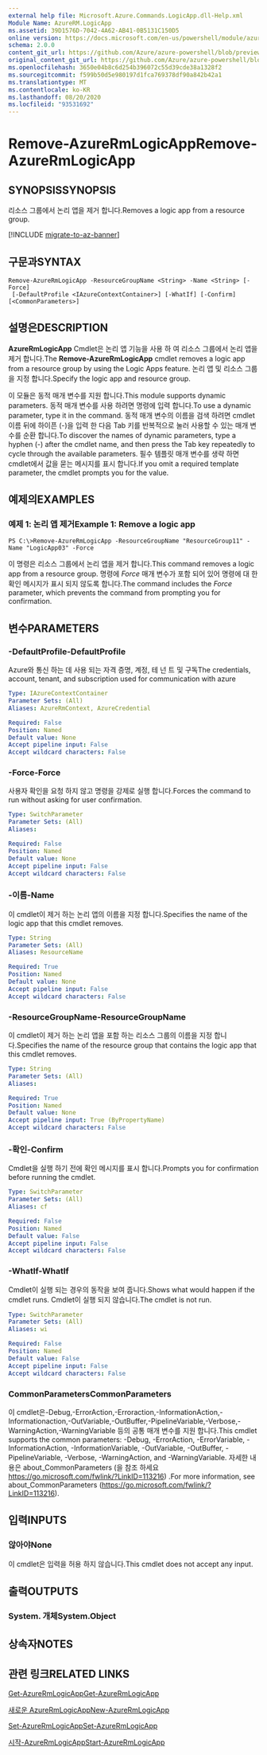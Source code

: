 ```yaml
---
external help file: Microsoft.Azure.Commands.LogicApp.dll-Help.xml
Module Name: AzureRM.LogicApp
ms.assetid: 39D1576D-7042-4A62-AB41-0B5131C150D5
online version: https://docs.microsoft.com/en-us/powershell/module/azurerm.logicapp/remove-azurermlogicapp
schema: 2.0.0
content_git_url: https://github.com/Azure/azure-powershell/blob/preview/src/ResourceManager/LogicApp/Commands.LogicApp/help/Remove-AzureRmLogicApp.md
original_content_git_url: https://github.com/Azure/azure-powershell/blob/preview/src/ResourceManager/LogicApp/Commands.LogicApp/help/Remove-AzureRmLogicApp.md
ms.openlocfilehash: 3650e04b8c6d254b396072c55d39cde38a1328f2
ms.sourcegitcommit: f599b50d5e980197d1fca769378df90a842b42a1
ms.translationtype: MT
ms.contentlocale: ko-KR
ms.lasthandoff: 08/20/2020
ms.locfileid: "93531692"
---
```

# <span data-ttu-id="fe23e-101">Remove-AzureRmLogicApp</span><span class="sxs-lookup"><span data-stu-id="fe23e-101">Remove-AzureRmLogicApp</span></span>

## <span data-ttu-id="fe23e-102">SYNOPSIS</span><span class="sxs-lookup"><span data-stu-id="fe23e-102">SYNOPSIS</span></span>
<span data-ttu-id="fe23e-103">리소스 그룹에서 논리 앱을 제거 합니다.</span><span class="sxs-lookup"><span data-stu-id="fe23e-103">Removes a logic app from a resource group.</span></span>

[!INCLUDE [migrate-to-az-banner](../../includes/migrate-to-az-banner.md)]

## <span data-ttu-id="fe23e-104">구문과</span><span class="sxs-lookup"><span data-stu-id="fe23e-104">SYNTAX</span></span>

```
Remove-AzureRmLogicApp -ResourceGroupName <String> -Name <String> [-Force]
 [-DefaultProfile <IAzureContextContainer>] [-WhatIf] [-Confirm] [<CommonParameters>]
```

## <span data-ttu-id="fe23e-105">설명은</span><span class="sxs-lookup"><span data-stu-id="fe23e-105">DESCRIPTION</span></span>
<span data-ttu-id="fe23e-106">**AzureRmLogicApp** Cmdlet은 논리 앱 기능을 사용 하 여 리소스 그룹에서 논리 앱을 제거 합니다.</span><span class="sxs-lookup"><span data-stu-id="fe23e-106">The **Remove-AzureRmLogicApp** cmdlet removes a logic app from a resource group by using the Logic Apps feature.</span></span>
<span data-ttu-id="fe23e-107">논리 앱 및 리소스 그룹을 지정 합니다.</span><span class="sxs-lookup"><span data-stu-id="fe23e-107">Specify the logic app and resource group.</span></span>

<span data-ttu-id="fe23e-108">이 모듈은 동적 매개 변수를 지원 합니다.</span><span class="sxs-lookup"><span data-stu-id="fe23e-108">This module supports dynamic parameters.</span></span>
<span data-ttu-id="fe23e-109">동적 매개 변수를 사용 하려면 명령에 입력 합니다.</span><span class="sxs-lookup"><span data-stu-id="fe23e-109">To use a dynamic parameter, type it in the command.</span></span>
<span data-ttu-id="fe23e-110">동적 매개 변수의 이름을 검색 하려면 cmdlet 이름 뒤에 하이픈 (-)을 입력 한 다음 Tab 키를 반복적으로 눌러 사용할 수 있는 매개 변수를 순환 합니다.</span><span class="sxs-lookup"><span data-stu-id="fe23e-110">To discover the names of dynamic parameters, type a hyphen (-) after the cmdlet name, and then press the Tab key repeatedly to cycle through the available parameters.</span></span>
<span data-ttu-id="fe23e-111">필수 템플릿 매개 변수를 생략 하면 cmdlet에서 값을 묻는 메시지를 표시 합니다.</span><span class="sxs-lookup"><span data-stu-id="fe23e-111">If you omit a required template parameter, the cmdlet prompts you for the value.</span></span>

## <span data-ttu-id="fe23e-112">예제의</span><span class="sxs-lookup"><span data-stu-id="fe23e-112">EXAMPLES</span></span>

### <span data-ttu-id="fe23e-113">예제 1: 논리 앱 제거</span><span class="sxs-lookup"><span data-stu-id="fe23e-113">Example 1: Remove a logic app</span></span>
```
PS C:\>Remove-AzureRmLogicApp -ResourceGroupName "ResourceGroup11" -Name "LogicApp03" -Force
```

<span data-ttu-id="fe23e-114">이 명령은 리소스 그룹에서 논리 앱을 제거 합니다.</span><span class="sxs-lookup"><span data-stu-id="fe23e-114">This command removes a logic app from a resource group.</span></span>
<span data-ttu-id="fe23e-115">명령에 *Force* 매개 변수가 포함 되어 있어 명령에 대 한 확인 메시지가 표시 되지 않도록 합니다.</span><span class="sxs-lookup"><span data-stu-id="fe23e-115">The command includes the *Force* parameter, which prevents the command from prompting you for confirmation.</span></span>

## <span data-ttu-id="fe23e-116">변수</span><span class="sxs-lookup"><span data-stu-id="fe23e-116">PARAMETERS</span></span>

### <span data-ttu-id="fe23e-117">-DefaultProfile</span><span class="sxs-lookup"><span data-stu-id="fe23e-117">-DefaultProfile</span></span>
<span data-ttu-id="fe23e-118">Azure와 통신 하는 데 사용 되는 자격 증명, 계정, 테 넌 트 및 구독</span><span class="sxs-lookup"><span data-stu-id="fe23e-118">The credentials, account, tenant, and subscription used for communication with azure</span></span>

```yaml
Type: IAzureContextContainer
Parameter Sets: (All)
Aliases: AzureRmContext, AzureCredential

Required: False
Position: Named
Default value: None
Accept pipeline input: False
Accept wildcard characters: False
```

### <span data-ttu-id="fe23e-119">-Force</span><span class="sxs-lookup"><span data-stu-id="fe23e-119">-Force</span></span>
<span data-ttu-id="fe23e-120">사용자 확인을 요청 하지 않고 명령을 강제로 실행 합니다.</span><span class="sxs-lookup"><span data-stu-id="fe23e-120">Forces the command to run without asking for user confirmation.</span></span>

```yaml
Type: SwitchParameter
Parameter Sets: (All)
Aliases: 

Required: False
Position: Named
Default value: None
Accept pipeline input: False
Accept wildcard characters: False
```

### <span data-ttu-id="fe23e-121">-이름</span><span class="sxs-lookup"><span data-stu-id="fe23e-121">-Name</span></span>
<span data-ttu-id="fe23e-122">이 cmdlet이 제거 하는 논리 앱의 이름을 지정 합니다.</span><span class="sxs-lookup"><span data-stu-id="fe23e-122">Specifies the name of the logic app that this cmdlet removes.</span></span>

```yaml
Type: String
Parameter Sets: (All)
Aliases: ResourceName

Required: True
Position: Named
Default value: None
Accept pipeline input: False
Accept wildcard characters: False
```

### <span data-ttu-id="fe23e-123">-ResourceGroupName</span><span class="sxs-lookup"><span data-stu-id="fe23e-123">-ResourceGroupName</span></span>
<span data-ttu-id="fe23e-124">이 cmdlet이 제거 하는 논리 앱을 포함 하는 리소스 그룹의 이름을 지정 합니다.</span><span class="sxs-lookup"><span data-stu-id="fe23e-124">Specifies the name of the resource group that contains the logic app that this cmdlet removes.</span></span>

```yaml
Type: String
Parameter Sets: (All)
Aliases: 

Required: True
Position: Named
Default value: None
Accept pipeline input: True (ByPropertyName)
Accept wildcard characters: False
```

### <span data-ttu-id="fe23e-125">-확인</span><span class="sxs-lookup"><span data-stu-id="fe23e-125">-Confirm</span></span>
<span data-ttu-id="fe23e-126">Cmdlet을 실행 하기 전에 확인 메시지를 표시 합니다.</span><span class="sxs-lookup"><span data-stu-id="fe23e-126">Prompts you for confirmation before running the cmdlet.</span></span>

```yaml
Type: SwitchParameter
Parameter Sets: (All)
Aliases: cf

Required: False
Position: Named
Default value: False
Accept pipeline input: False
Accept wildcard characters: False
```

### <span data-ttu-id="fe23e-127">-WhatIf</span><span class="sxs-lookup"><span data-stu-id="fe23e-127">-WhatIf</span></span>
<span data-ttu-id="fe23e-128">Cmdlet이 실행 되는 경우의 동작을 보여 줍니다.</span><span class="sxs-lookup"><span data-stu-id="fe23e-128">Shows what would happen if the cmdlet runs.</span></span>
<span data-ttu-id="fe23e-129">Cmdlet이 실행 되지 않습니다.</span><span class="sxs-lookup"><span data-stu-id="fe23e-129">The cmdlet is not run.</span></span>

```yaml
Type: SwitchParameter
Parameter Sets: (All)
Aliases: wi

Required: False
Position: Named
Default value: False
Accept pipeline input: False
Accept wildcard characters: False
```

### <span data-ttu-id="fe23e-130">CommonParameters</span><span class="sxs-lookup"><span data-stu-id="fe23e-130">CommonParameters</span></span>
<span data-ttu-id="fe23e-131">이 cmdlet은-Debug,-ErrorAction,-Erroraction,-InformationAction,-Informationaction,-OutVariable,-OutBuffer,-PipelineVariable,-Verbose,-WarningAction,-WarningVariable 등의 공통 매개 변수를 지원 합니다.</span><span class="sxs-lookup"><span data-stu-id="fe23e-131">This cmdlet supports the common parameters: -Debug, -ErrorAction, -ErrorVariable, -InformationAction, -InformationVariable, -OutVariable, -OutBuffer, -PipelineVariable, -Verbose, -WarningAction, and -WarningVariable.</span></span> <span data-ttu-id="fe23e-132">자세한 내용은 about_CommonParameters (을 참조 하세요 https://go.microsoft.com/fwlink/?LinkID=113216) .</span><span class="sxs-lookup"><span data-stu-id="fe23e-132">For more information, see about_CommonParameters (https://go.microsoft.com/fwlink/?LinkID=113216).</span></span>

## <span data-ttu-id="fe23e-133">입력</span><span class="sxs-lookup"><span data-stu-id="fe23e-133">INPUTS</span></span>

### <span data-ttu-id="fe23e-134">않아야</span><span class="sxs-lookup"><span data-stu-id="fe23e-134">None</span></span>
<span data-ttu-id="fe23e-135">이 cmdlet은 입력을 허용 하지 않습니다.</span><span class="sxs-lookup"><span data-stu-id="fe23e-135">This cmdlet does not accept any input.</span></span>

## <span data-ttu-id="fe23e-136">출력</span><span class="sxs-lookup"><span data-stu-id="fe23e-136">OUTPUTS</span></span>

### <span data-ttu-id="fe23e-137">System. 개체</span><span class="sxs-lookup"><span data-stu-id="fe23e-137">System.Object</span></span>

## <span data-ttu-id="fe23e-138">상속자</span><span class="sxs-lookup"><span data-stu-id="fe23e-138">NOTES</span></span>

## <span data-ttu-id="fe23e-139">관련 링크</span><span class="sxs-lookup"><span data-stu-id="fe23e-139">RELATED LINKS</span></span>

[<span data-ttu-id="fe23e-140">Get-AzureRmLogicApp</span><span class="sxs-lookup"><span data-stu-id="fe23e-140">Get-AzureRmLogicApp</span></span>](./Get-AzureRmLogicApp.md)

[<span data-ttu-id="fe23e-141">새로운 AzureRmLogicApp</span><span class="sxs-lookup"><span data-stu-id="fe23e-141">New-AzureRmLogicApp</span></span>](./New-AzureRmLogicApp.md)

[<span data-ttu-id="fe23e-142">Set-AzureRmLogicApp</span><span class="sxs-lookup"><span data-stu-id="fe23e-142">Set-AzureRmLogicApp</span></span>](./Set-AzureRmLogicApp.md)

[<span data-ttu-id="fe23e-143">시작-AzureRmLogicApp</span><span class="sxs-lookup"><span data-stu-id="fe23e-143">Start-AzureRmLogicApp</span></span>](./Start-AzureRmLogicApp.md)


